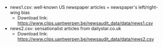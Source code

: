 * news1.csv: well-known US newspaper articles + newspaper's left/right-wing bias
  * Download link: https://www.clips.uantwerpen.be/newsaudit_data/data/news1.csv
* news2.csv: sensationalist articles from dailystar.co.uk
  * Download link: https://www.clips.uantwerpen.be/newsaudit_data/data/news2.csv
